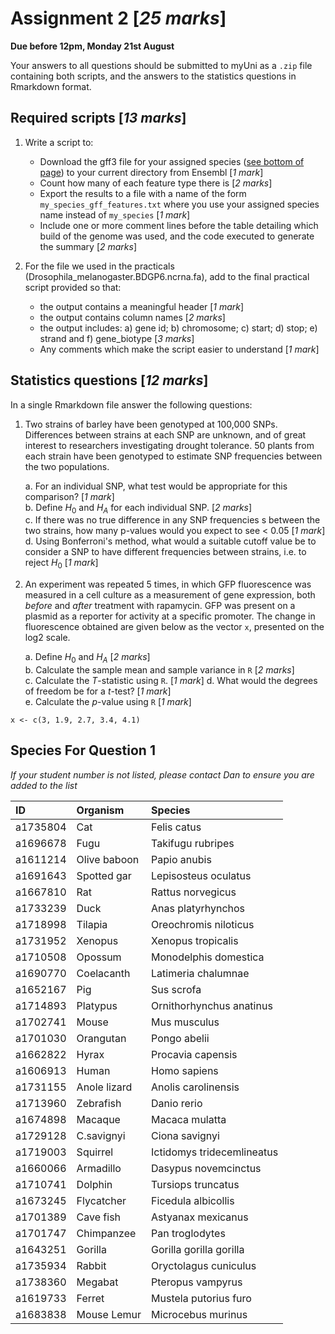 # Assignment 2 [*25 marks*]

**Due before 12pm, Monday 21st August**

Your answers to all questions should be submitted to myUni as a `.zip` file containing both scripts, and the answers to the statistics questions in Rmarkdown format.

## Required scripts [*13 marks*]

1. Write a script to:
    + Download the gff3 file for your assigned species ([see bottom of page](#species-for-question-1)) to your current directory from Ensembl [*1 mark*]
    + Count how many of each feature type there is [*2 marks*]
    + Export the results to a file with a name of the form `my_species_gff_features.txt` where you use your assigned species name instead of `my_species` [*1 mark*]
    + Include one or more comment lines before the table detailing which build of the genome was used, and the code executed to generate the summary [*2 marks*]

2. For the file we used in the practicals (Drosophila_melanogaster.BDGP6.ncrna.fa), add to the final practical script provided so that:
    + the output contains a meaningful header [*1 mark*]
    + the output contains column names [*2 marks*]
    + the output includes: a) gene id; b) chromosome; c) start; d) stop; e) strand and f) gene_biotype [*3 marks*]
    + Any comments which make the script easier to understand [*1 mark*]

## Statistics questions [*12 marks*]

In a single Rmarkdown file answer the following questions:

1. Two strains of barley have been genotyped at 100,000 SNPs. Differences between strains at each SNP are unknown, and of great interest to researchers investigating drought tolerance. 50 plants from each strain have been genotyped to estimate SNP frequencies between the two populations.

    a. For an individual SNP, what test would be appropriate for this comparison? [*1 mark*]  
    b. Define $H_0$ and $H_A$ for each individual SNP. [*2 marks*]  
    c. If there was no true difference in any SNP frequencies s between the two strains, how many p-values would you expect to see < 0.05 [*1 mark*]  
    d. Using Bonferroni's method, what would a suitable cutoff value be to consider a SNP to have different frequencies between strains, i.e. to reject $H_0$ [*1 mark*]

2. An experiment was repeated 5 times, in which GFP fluorescence was measured in a cell culture as a measurement of gene expression, both *before* and *after* treatment with rapamycin.
GFP was present on a plasmid as a reporter for activity at a specific promoter.
The change in fluorescence obtained are given below as the vector `x`, presented on the log2 scale.  

    a. Define $H_0$ and $H_A$ [*2 marks*]  
    b. Calculate the sample mean and sample variance in `R` [*2 marks*]  
    c. Calculate the *T*-statistic using `R`. [*1 mark*]
    d. What would the degrees of freedom be for a *t*-test? [*1 mark*]  
    e. Calculate the *p*-value using `R` [*1 mark*]

```{r}
x <- c(3, 1.9, 2.7, 3.4, 4.1)
```


## Species For Question 1

*If your student number is not listed, please contact Dan to ensure you are added to the list*

|ID       |Organism     |Species                    |
|:--------|:------------|:--------------------------|
|a1735804 |Cat          |Felis catus                |
|a1696678 |Fugu         |Takifugu rubripes          |
|a1611214 |Olive baboon |Papio anubis               |
|a1691643 |Spotted gar  |Lepisosteus oculatus       |
|a1667810 |Rat          |Rattus norvegicus          |
|a1733239 |Duck         |Anas platyrhynchos         |
|a1718998 |Tilapia      |Oreochromis niloticus      |
|a1731952 |Xenopus      |Xenopus tropicalis         |
|a1710508 |Opossum      |Monodelphis domestica      |
|a1690770 |Coelacanth   |Latimeria chalumnae        |
|a1652167 |Pig          |Sus scrofa                 |
|a1714893 |Platypus     |Ornithorhynchus anatinus   |
|a1702741 |Mouse        |Mus musculus               |
|a1701030 |Orangutan    |Pongo abelii               |
|a1662822 |Hyrax        |Procavia capensis          |
|a1606913 |Human        |Homo sapiens               |
|a1731155 |Anole lizard |Anolis carolinensis        |
|a1713960 |Zebrafish    |Danio rerio                |
|a1674898 |Macaque      |Macaca mulatta             |
|a1729128 |C.savignyi   |Ciona savignyi             |
|a1719003 |Squirrel     |Ictidomys tridecemlineatus |
|a1660066 |Armadillo    |Dasypus novemcinctus       |
|a1710741 |Dolphin      |Tursiops truncatus         |
|a1673245 |Flycatcher   |Ficedula albicollis        |
|a1701389 |Cave fish    |Astyanax mexicanus         |
|a1701747 |Chimpanzee   |Pan troglodytes            |
|a1643251 |Gorilla      |Gorilla gorilla gorilla    |
|a1735934 |Rabbit       |Oryctolagus cuniculus      |
|a1738360 |Megabat      |Pteropus vampyrus          |
|a1619733 |Ferret       |Mustela putorius furo      |
|a1683838 |Mouse Lemur  |Microcebus murinus         |
